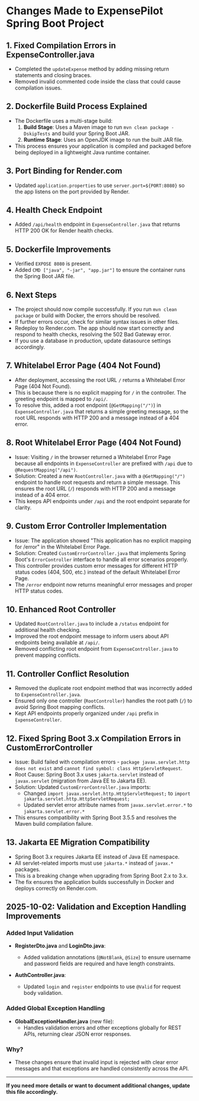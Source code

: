 # Changes Made to ExpensePilot Spring Boot Project

## 1. Fixed Compilation Errors in ExpenseController.java
- Completed the `updateExpense` method by adding missing return statements and closing braces.
- Removed invalid commented code inside the class that could cause compilation issues.

## 2. Dockerfile Build Process Explained
- The Dockerfile uses a multi-stage build:
  1. **Build Stage**: Uses a Maven image to run `mvn clean package -DskipTests` and build your Spring Boot JAR.
  2. **Runtime Stage**: Uses an OpenJDK image to run the built JAR file.
- This process ensures your application is compiled and packaged before being deployed in a lightweight Java runtime container.

## 3. Port Binding for Render.com
- Updated `application.properties` to use `server.port=${PORT:8080}` so the app listens on the port provided by Render.

## 4. Health Check Endpoint
- Added `/api/health` endpoint in `ExpenseController.java` that returns HTTP 200 OK for Render health checks.

## 5. Dockerfile Improvements
- Verified `EXPOSE 8080` is present.
- Added `CMD ["java", "-jar", "app.jar"]` to ensure the container runs the Spring Boot JAR file.

## 6. Next Steps
- The project should now compile successfully. If you run `mvn clean package` or build with Docker, the errors should be resolved.
- If further errors occur, check for similar syntax issues in other files.
- Redeploy to Render.com. The app should now start correctly and respond to health checks, resolving the 502 Bad Gateway error.
- If you use a database in production, update datasource settings accordingly.

## 7. Whitelabel Error Page (404 Not Found)
- After deployment, accessing the root URL `/` returns a Whitelabel Error Page (404 Not Found).
- This is because there is no explicit mapping for `/` in the controller. The greeting endpoint is mapped to `/api/`.
- To resolve this, added a root endpoint (`@GetMapping("/")`) in `ExpenseController.java` that returns a simple greeting message, so the root URL responds with HTTP 200 and a message instead of a 404 error.

## 8. Root Whitelabel Error Page (404 Not Found)
- Issue: Visiting `/` in the browser returned a Whitelabel Error Page because all endpoints in `ExpenseController` are prefixed with `/api` due to `@RequestMapping("/api")`.
- Solution: Created a new `RootController.java` with a `@GetMapping("/")` endpoint to handle root requests and return a simple message. This ensures the root URL (`/`) responds with HTTP 200 and a message instead of a 404 error.
- This keeps API endpoints under `/api` and the root endpoint separate for clarity.

## 9. Custom Error Controller Implementation
- Issue: The application showed "This application has no explicit mapping for /error" in the Whitelabel Error Page.
- Solution: Created `CustomErrorController.java` that implements Spring Boot's `ErrorController` interface to handle all error scenarios properly.
- This controller provides custom error messages for different HTTP status codes (404, 500, etc.) instead of the default Whitelabel Error Page.
- The `/error` endpoint now returns meaningful error messages and proper HTTP status codes.

## 10. Enhanced Root Controller
- Updated `RootController.java` to include a `/status` endpoint for additional health checking.
- Improved the root endpoint message to inform users about API endpoints being available at `/api/`.
- Removed conflicting root endpoint from `ExpenseController.java` to prevent mapping conflicts.

## 11. Controller Conflict Resolution
- Removed the duplicate root endpoint method that was incorrectly added to `ExpenseController.java`.
- Ensured only one controller (`RootController`) handles the root path (`/`) to avoid Spring Boot mapping conflicts.
- Kept API endpoints properly organized under `/api` prefix in `ExpenseController`.

## 12. Fixed Spring Boot 3.x Compilation Errors in CustomErrorController
- Issue: Build failed with compilation errors - `package javax.servlet.http does not exist` and `cannot find symbol: class HttpServletRequest`.
- Root Cause: Spring Boot 3.x uses `jakarta.servlet` instead of `javax.servlet` (migration from Java EE to Jakarta EE).
- Solution: Updated `CustomErrorController.java` imports:
  - Changed `import javax.servlet.http.HttpServletRequest;` to `import jakarta.servlet.http.HttpServletRequest;`
  - Updated servlet error attribute names from `javax.servlet.error.*` to `jakarta.servlet.error.*`
- This ensures compatibility with Spring Boot 3.5.5 and resolves the Maven build compilation failure.

## 13. Jakarta EE Migration Compatibility
- Spring Boot 3.x requires Jakarta EE instead of Java EE namespace.
- All servlet-related imports must use `jakarta.*` instead of `javax.*` packages.
- This is a breaking change when upgrading from Spring Boot 2.x to 3.x.
- The fix ensures the application builds successfully in Docker and deploys correctly on Render.com.

## 2025-10-02: Validation and Exception Handling Improvements

### Added Input Validation
- **RegisterDto.java** and **LoginDto.java**:
  - Added validation annotations (`@NotBlank`, `@Size`) to ensure username and password fields are required and have length constraints.

- **AuthController.java**:
  - Updated `login` and `register` endpoints to use `@Valid` for request body validation.

### Added Global Exception Handling
- **GlobalExceptionHandler.java** (new file):
  - Handles validation errors and other exceptions globally for REST APIs, returning clear JSON error responses.

### Why?
- These changes ensure that invalid input is rejected with clear error messages and that exceptions are handled consistently across the API.

---
**If you need more details or want to document additional changes, update this file accordingly.**
